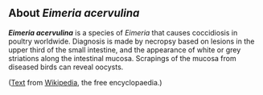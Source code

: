 About *Eimeria acervulina* 
--------------------------



***Eimeria acervulina*** is a species of *Eimeria* that causes
coccidiosis in poultry worldwide. Diagnosis is made by necropsy based on
lesions in the upper third of the small intestine, and the appearance of
white or grey striations along the intestinal mucosa. Scrapings of the
mucosa from diseased birds can reveal oocysts.

([Text](http://en.wikipedia.org/wiki/Eimeria_acervulina) from
[Wikipedia](http://en.wikipedia.org/), the free encyclopaedia.)
